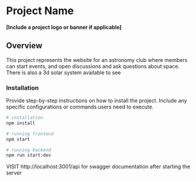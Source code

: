 # Project Name

**[Include a project logo or banner if applicable]**

## Overview

This project represents the website for an astronomy club where members can start events, and open discussions and ask questions about space. There is also a 3d solar system available to see

### Installation

Provide step-by-step instructions on how to install the project. Include any specific configurations or commands users need to execute.

```bash
# installation
npm install

# running frontend
npm start

# running backend
npm run start:dev

```

VISIT http://localhost:3001/api for swagger documentation after starting the server
